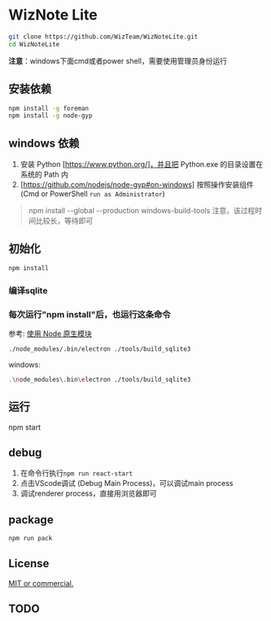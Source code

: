 # WizNote Lite

```bash
git clone https://github.com/WizTeam/WizNoteLite.git
cd WizNoteLite
```

**注意**：windows下面cmd或者power shell，需要使用管理员身份运行

## 安装依赖

```bash
npm install -g foreman
npm install -g node-gyp
```

## windows 依赖

1. 安装 Python [https://www.python.org/]，并且把 Python.exe 的目录设置在系统的 Path 内
2. [https://github.com/nodejs/node-gyp#on-windows] 按照操作安装组件(Cmd or PowerShell `run as Administrator`)
  
  > npm install --global --production windows-build-tools
  > 注意，该过程时间比较长，等待即可

## 初始化

```bash
npm install
```

### 编译sqlite

### 每次运行"npm install"后，也运行这条命令

参考: [使用 Node 原生模块](https://www.electronjs.org/docs/tutorial/using-native-node-modules)

```bash
./node_modules/.bin/electron ./tools/build_sqlite3
```

windows:

```bash
.\node_modules\.bin\electron ./tools/build_sqlite3
```

## 运行

npm start

## debug

1. 在命令行执行`npm run react-start`
2. 点击VScode调试 (Debug Main Process)，可以调试main process
3. 调试renderer process，直接用浏览器即可

## package

```bash
npm run pack
```

## License

[MIT or commercial.](./LICENSE.txt)

## TODO
